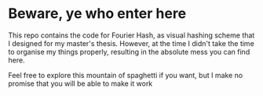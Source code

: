 # Beware, ye who enter here
This repo contains the code for Fourier Hash, as visual hashing scheme that I designed for my master's thesis. However, at the time I didn't take the time to organise my things properly, resulting in the absolute mess you can find here.

Feel free to explore this mountain of spaghetti if you want, but I make no promise that you will be able to make it work
